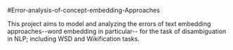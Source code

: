 #Error-analysis-of-concept-embedding-Approaches

This project aims to model and analyzing the errors of text embedding approaches--word embedding in particular-- for the task of disambiguation in NLP; including WSD and Wikification tasks. 
